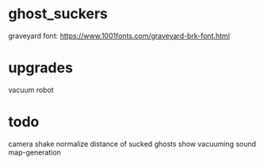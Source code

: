 # ghost_suckers

graveyard font: https://www.1001fonts.com/graveyard-brk-font.html

# upgrades
vacuum robot

# todo
camera shake
normalize distance of sucked ghosts
show vacuuming
sound
map-generation